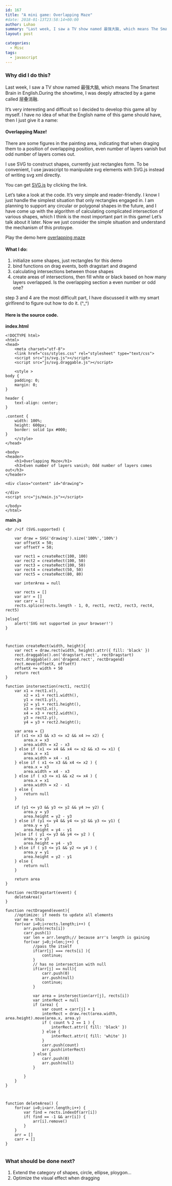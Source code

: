 ```yaml
---
id: 167
title: "A mini game: Overlapping Maze"
#date: 2018-01-13T23:58:14+00:00
author: Luhao
summary: "Last week, I saw a TV show named 最强大脑, which means The Smartest Brain in English.During the showtime, I was deeply attracted by a game called 层叠消融. "
layout: post

categories:
  - Misc
tags:
  - javascript
---
```


### Why did I do this?

Last week, I saw a TV show named 最强大脑, which means The Smartest Brain in English.During the showtime, I was deeply attracted by a game called 层叠消融.

It&#8217;s very interesting and difficult so I decided to develop this game all by myself. I have no idea of what the English name of this game should have, then I just give it a name:

#### Overlapping Maze!

There are some figures in the painting area, indicating that when draging them to a position of overlapping position, even number of layers vanish but odd number of layers comes out.

I use SVG to construct shapes, currently just rectangles form. To be convenient, I use javascript to manipulate svg elements with SVG.js instead of writing svg xml directly.

You can get [SVG.js](http://svgjs.com/) by clicking the link.

Let&#8217;s take a look at the code. It&#8217;s very simple and reader-friendly. I know I just handle the simplest situation that only rectangles engaged in. I am planning to support any circular or polygonal shapes in the future, and I have come up with the algorithm of calculating complicated intersection of various shapes, which I think is the most important part in this game! Let&#8217;s talk about it later. Now we just consider the simple situation and understand the mechanism of this protoype.

Play the demo here [overlapping maze](/assets/demo/overlappingmaze/)

#### What I do:

1. initialize some shapes, just rectangles for this demo
2. bind functions on drag events, both dragstart and dragend
3. calculating intersections between those shapes
4. create areas of intersections, then fill white or black based on how many layers overlapped. Is the overlapping section a even number or odd one?

step 3 and 4 are the most difficult part, I have discussed it with my smart girlfirend to figure out how to do it. (^\_^)

#### Here is the source code.

**index.html**

<pre class="line-numbers prism-highlight" data-start="1"><code class="language-html">&lt;!DOCTYPE html&gt;
&lt;html&gt;
&lt;head&gt;
    &lt;meta charset="utf-8"&gt;
    &lt;link href="css/styles.css" rel="stylesheet" type="text/css"&gt;
    &lt;script src="js/svg.js"&gt;&lt;/script&gt;
    &lt;script src="js/svg.draggable.js"&gt;&lt;/script&gt;

    &lt;style &gt;
body {
    padding: 0;
    margin: 0;
}

header {
    text-align: center;
}

.content {
    width: 100%;
    height: 600px;
    border: solid 1px #000;
}
    &lt;/style&gt;
&lt;/head&gt;

&lt;body&gt;
&lt;header&gt;
    &lt;h1&gt;Overlapping Maze&lt;/h1&gt;
    &lt;h3&gt;Even number of layers vanish; Odd number of layers comes out&lt;/h3&gt;
&lt;/header&gt;

&lt;div class="content" id="drawing"&gt;

&lt;/div&gt;
&lt;script src="js/main.js"&gt;&lt;/script&gt;

&lt;/body&gt;
&lt;/html&gt;
</code></pre>

**main.js**

<pre class="line-numbers prism-highlight" data-start="1"><code class="language-javascript">&lt;br />if (SVG.supported) {

    var draw = SVG('drawing').size('100%','100%')
    var offsetX = 50;
    var offsetY = 50;

    var rect1 = createRect(100, 100)
    var rect2 = createRect(100, 50)
    var rect3 = createRect(100, 50)
    var rect4 = createRect(50, 50)
    var rect5 = createRect(80, 80)

    var interArea = null

    var rects = []
    var arr = []
    var carr = []
    rects.splice(rects.length - 1, 0, rect1, rect2, rect3, rect4, rect5)

}else{
    alert('SVG not supported in your browser!')
}



function createRect(width, height){
    var rect = draw.rect(width, height).attr({ fill: 'black' })
    rect.draggable().on('dragstart.rect', rectDragstart)
    rect.draggable().on('dragend.rect', rectDragend)
    rect.move(offsetX, offsetY)
    offsetX += width + 50
    return rect
}

function instersection(rect1, rect2){
    var x1 = rect1.x(),
        x2 = x1 + rect1.width(),
        y1 = rect1.y(),
        y2 = y1 + rect1.height(),
        x3 = rect2.x(),
        x4 = x3 + rect2.width(),
        y3 = rect2.y(),
        y4 = y3 + rect2.height();

    var area = {}
    if (x1 &lt;= x3 && x3 &lt;= x2 && x4 &gt;= x2) {
        area.x = x3
        area.width = x2 - x3
    } else if (x1 &lt;= x4 && x4 &lt;= x2 && x3 &lt;= x1) {
        area.x = x1
        area.width = x4 - x1
    } else if ( x1 &lt;= x3 && x4 &lt;= x2 ) {
        area.x = x3
        area.width = x4 - x3
    } else if ( x3 &lt;= x1 && x2 &lt;= x4 ) {
        area.x = x1
        area.width = x2 - x1
    } else {
        return null
    }

    if (y1 &lt;= y3 && y3 &lt;= y2 && y4 &gt;= y2) {
        area.y = y3
        area.height = y2 - y3
    } else if (y1 &lt;= y4 && y4 &lt;= y2 && y3 &lt;= y1) {
        area.y = y1
        area.height = y4 - y1
    }else if ( y1 &lt;= y3 && y4 &lt;= y2 ) {
        area.y = y3
        area.height = y4 - y3
    } else if ( y3 &lt;= y1 && y2 &lt;= y4 ) {
        area.y = y1
        area.height = y2 - y1
    } else {
        return null
    }

    return area
}

function rectDragstart(event) {
    deleteArea()
}

function rectDragend(event){
    //optimize: if needs to update all elements
    var me = this
    for(var i=0;i&lt;rects.length;i++) {
        arr.push(rects[i])
        carr.push(1)
        var len = arr.length;// because arr's length is gaining
        for(var j=0;j&lt;len;j++) {
            //pass the itself
            if(arr[j] === rects[i] ){
                continue;
            }
            // has no intersection with null
            if(arr[j] == null){
                carr.push(0)          
                arr.push(null)
                continue;
            }

            var area = instersection(arr[j], rects[i])
            var interRect = null
            if (area) {
                var count = carr[j] + 1
                interRect = draw.rect(area.width, area.height).move(area.x, area.y)
                if ( count % 2 == 1 ) {
                    interRect.attr({ fill: 'black' })
                } else {
                    interRect.attr({ fill: 'white' })
                }
                carr.push(count)          
                arr.push(interRect)
            } else {
                carr.push(0)          
                arr.push(null)
            }

        }
    }
}



function deleteArea() {
    for(var i=0;i&lt;arr.length;i++) {
        var find = rects.indexOf(arr[i])
        if( find == -1 && arr[i]) {
            arr[i].remove()
        }
    }
    arr = []
    carr = []
}

</code></pre>

### What should be done next?

1. Extend the category of shapes, circle, ellipse, ploygon&#8230;
2. Optimize the visual effect when dragging

